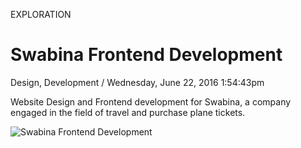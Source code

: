 <p class="type">EXPLORATION</p>

# Swabina Frontend Development

<p class="meta">Design, Development  /  Wednesday, June 22, 2016 1:54:43pm</p>

Website Design and Frontend development for Swabina, a company engaged in the field of travel and purchase plane tickets.

![Swabina Frontend Development](https://farooq-agent.web.app/assets/images/works/large/azKaxl36_work_image.jpg)
